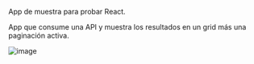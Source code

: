 App de muestra para probar React.

App que consume una API y muestra los resultados en un grid más una paginación activa.

![image](https://user-images.githubusercontent.com/91339158/159060783-f8fa7091-91f3-4aeb-9bb9-9796159a3683.png)
